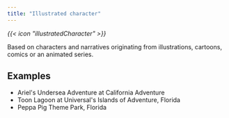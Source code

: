 ```yaml
---
title: "Illustrated character"
---
```


<i class="bigIcon">{{< icon "illustratedCharacter" >}}</i>


Based on characters and narratives originating from illustrations, cartoons, comics or an animated series.

## Examples
* Ariel's Undersea Adventure at California Adventure
* Toon Lagoon at Universal's Islands of Adventure, Florida
* Peppa Pig Theme Park, Florida